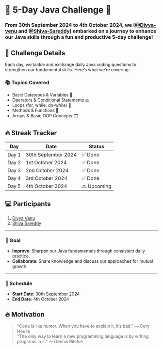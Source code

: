 # 🚀 5-Day Java Challenge 🚀

### From **30th September 2024** to **4th October 2024**, we ([@Divya-venu](https://github.com/Divya-venu) and [@Shiva-Sareddy](https://github.com/Shiva-Sareddy)) embarked on a journey to enhance our **Java** skills through a fun and productive 5-day challenge!

## 📝 Challenge Details

Each day, we tackle and exchange daily Java coding questions to strengthen our fundamental skills. Here’s what we’re covering:

### 📚 Topics Covered
- Basic Datatypes & Variables 📝
- Operators & Conditional Statements ⚖️
- Loops (for, while, do-while) 🔄
- Methods & Functions 🔧
- Arrays & Basic OOP Concepts 🗂️

## 🔥 Streak Tracker

| Day  | Date              | Status  |
|------|-------------------|---------|
| Day 1| 30th September 2024| ✅ Done |
| Day 2| 1st October 2024   | ✅ Done |
| Day 3| 2nd October 2024   | ✅ Done |
| Day 4| 3rd October 2024   | ✅ Done |
| Day 5| 4th October 2024   | 🔜 Upcoming |

## 💻 Participants
1. [Divya Venu](https://github.com/Divya-venu)
2. [Shiva Sareddy](https://github.com/Shiva-Sareddy)

---

### 🏁 Goal
- **Improve**: Sharpen our Java fundamentals through consistent daily practice.
- **Collaborate**: Share knowledge and discuss our approaches for mutual growth.

---

### 📅 Schedule
- **Start Date**: 30th September 2024
- **End Date**: 4th October 2024

## 🔥 Motivation
> "Code is like humor. When you have to explain it, it’s bad." — Cory House  
> "The only way to learn a new programming language is by writing programs in it." — Dennis Ritchie  
